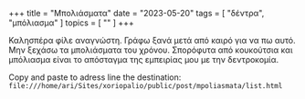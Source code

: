 +++
title = "Μπολιάσματα"
date = "2023-05-20"
tags = [ "δέντρα", "μπόλιασμα" ]
topics = [ "" ]
+++

Καλησπέρα φίλε αναγνώστη. Γράφω ξανά μετά από καιρό για να πω αυτό. Μην ξεχάσω τα μπολιάσματα του χρόνου. Σπορόφυτα από κουκούτσια και μπόλιασμα είναι το απόσταγμα της εμπειρίας μου με την δεντροκομία.

Copy and paste to adress line the destination:
`file:///home/ari/Sites/xoriopalio/public/post/mpoliasmata/list.html`
